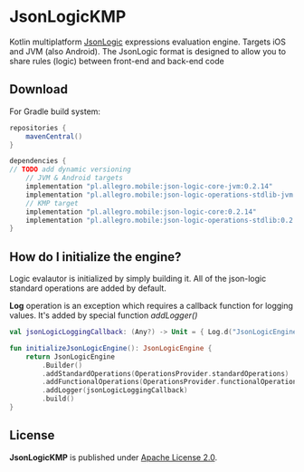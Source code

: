 JsonLogicKMP
============
Kotlin multiplatform [JsonLogic](https://jsonlogic.com/) expressions evaluation engine. Targets iOS and JVM (also Android). The JsonLogic format is designed to allow you to share rules (logic) between front-end and back-end code

Download
--------
For Gradle build system:

```gradle
repositories {
    mavenCentral()
}

dependencies {
// TODO add dynamic versioning
    // JVM & Android targets
    implementation "pl.allegro.mobile:json-logic-core-jvm:0.2.14"
    implementation "pl.allegro.mobile:json-logic-operations-stdlib-jvm:0.2.14"
    // KMP target
    implementation "pl.allegro.mobile:json-logic-core:0.2.14"
    implementation "pl.allegro.mobile:json-logic-operations-stdlib:0.2.14"
}
```

How do I initialize the engine?
-------------------
Logic evalautor is initialized by simply building it. All of the json-logic standard operations are added by default. 

**Log** operation is an exception which requires a callback function for logging values. It's added by special function *addLogger()*

```kotlin
val jsonLogicLoggingCallback: (Any?) -> Unit = { Log.d("JsonLogicEngine-log: $it") }

fun initializeJsonLogicEngine(): JsonLogicEngine {
    return JsonLogicEngine
        .Builder()
        .addStandardOperations(OperationsProvider.standardOperations)
        .addFunctionalOperations(OperationsProvider.functionalOperations)
        .addLogger(jsonLogicLoggingCallback)
        .build()    
}

```




## License

**JsonLogicKMP** is published under [Apache License 2.0](http://www.apache.org/licenses/LICENSE-2.0).
